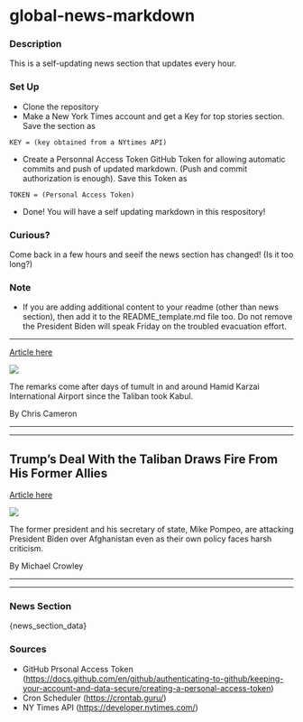 # global-news-markdown

### Description 
This is a self-updating news section that updates every hour.

### Set Up 
* Clone the repository
* Make a New York Times account and get a Key for top stories section. Save the section as 
 ```
 KEY = (key obtained from a NYtimes API)
 ```
*  Create a Personnal Access Token GitHub Token for allowing automatic commits and push of updated markdown. (Push and commit authorization is enough). Save this Token as 
```
TOKEN = (Personal Access Token)
```
* Done! You will have a self updating markdown in this respository!

### Curious?
Come back in a few hours and seeif the news section has changed! (Is it too long?)

### Note
* If you are adding additional content to your readme (other than news section), then add it to the README_template.md file too. Do not remove the President Biden will speak Friday on the troubled evacuation effort.
--------------------------------------------------------------------

[Article here](https://www.nytimes.com/2021/08/19/world/asia/biden-speech-evacuation.html)

[![](https://static01.nyt.com/images/2021/09/19/world/19afghanistan-briefing-biden-remarks/merlin_193413201_d948ade3-1981-442a-bbee-eb8dcc4240bc-superJumbo.jpg)](https://www.nytimes.com/2021/08/19/world/asia/biden-speech-evacuation.html)

The remarks come after days of tumult in and around Hamid Karzai International Airport since the Taliban took Kabul.

By Chris Cameron

* * *

* * *

Trump’s Deal With the Taliban Draws Fire From His Former Allies
---------------------------------------------------------------

[Article here](https://www.nytimes.com/2021/08/19/us/politics/trump-biden-afghan-taliban.html)

[![](https://static01.nyt.com/images/2021/09/18/us/politics/18dc-trumpafghan-1/merlin_160506423_cb840c08-f6c8-4b68-a0ab-5df8989db811-superJumbo.jpg)](https://www.nytimes.com/2021/08/19/us/politics/trump-biden-afghan-taliban.html)

The former president and his secretary of state, Mike Pompeo, are attacking President Biden over Afghanistan even as their own policy faces harsh criticism.

By Michael Crowley

* * *

* * *

### News Section 
{news_section_data}


### Sources 
* GitHub Prsonal Access Token (https://docs.github.com/en/github/authenticating-to-github/keeping-your-account-and-data-secure/creating-a-personal-access-token)
* Cron Scheduler (https://crontab.guru/)
* NY Times API (https://developer.nytimes.com/)
